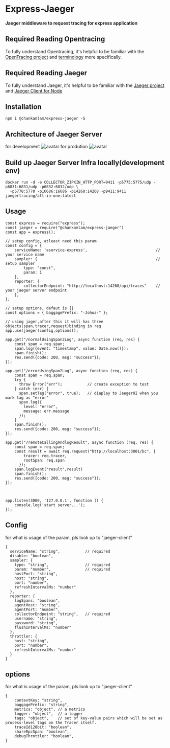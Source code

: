# Express-Jaeger

**Jaeger middleware to request tracing for express application**

## Required Reading Opentracing 
To fully understand Opentracing, it's helpful to be familiar with the [OpenTracing project](http://opentracing.io) and
[terminology](http://opentracing.io/documentation/pages/spec.html) more specifically.
## Required Reading Jaeger 
To fully understand Jaeger, it's helpful to be familiar with the [Jaeger project](https://www.jaegertracing.io) and [Jaeger Client for Node](https://www.npmjs.com/package/jaeger-client)

## Installation

```
npm i @chankamlam/express-jaeger -S
```

## Architecture of Jaeger Server
for development
![avatar](https://www.jaegertracing.io/img/architecture-v1.png)
for prodution
![avatar](https://www.jaegertracing.io/img/architecture-v2.png)

## Build up Jaeger Server Infra locally(development env)
```
docker run -d -e COLLECTOR_ZIPKIN_HTTP_PORT=9411 -p5775:5775/udp -p6831:6831/udp -p6832:6832/udp \
  -p5778:5778 -p16686:16686 -p14268:14268 -p9411:9411 jaegertracing/all-in-one:latest
```


## Usage
```
const express = require("express");
const jaeger = require("@chankamlam/express-jaeger")
const app = express();

// setup config, atleast need this param
const config = {
    serviceName: 'aservice-express',                              // your service name
    sampler: {                                                    // setup sampler
        type: "const",
        param: 1
    },
    reporter: {
        collectorEndpoint: "http://localhost:14268/api/traces"    // your jaeger server endpoint
    },
};

// setup options, defaut is {}
const options = { baggagePrefix: "-Johua-" };

// using jager,after this it will has three objects(span,tracer,request)binding in req
app.use(jaeger(config,options));

app.get("/normalUsingSpan2Log", async function (req, res) {
    const span = req.span;
    span.log({event: "timestamp", value: Date.now()});
    span.finish();
    res.send({code: 200, msg: "success"});
});

app.get("/errorUsingSpan2Log", async function (req, res) {
    const span = req.span;
    try {
      throw Error("err");           // create exception to test
    } catch (err) {
      span.setTag("error", true);   // diaplay to JaegerUI when you mark tag as "error"
      span.log({
        level: "error",
        message: err.message
      });
    }
    span.finish();
    res.send({code: 200, msg: "success"});
});

app.get("/remoteCallingAndlogResult", async function (req, res) {
    const span = req.span;
    const result = await req.request("http://localhost:3001/bc", {
        tracer: req.tracer,
        rootSpan: req.span
      });
    span.logEvent("result",result)
    span.finish();
    res.send({code: 200, msg: "success"});
});



app.listen(3000, '127.0.0.1', function () {
    console.log('start server...');
});

```

## Config
for what is usage of the param, pls look up to "jaeger-client"
```
{
  serviceName: "string",           // required
  disable: "boolean",
  sampler: {
    type: "string",                // required
    param: "number",               // required
    hostPort: "string",
    host: "string",
    port: "number",
    refreshIntervalMs: "number"
  },
  reporter: {
    logSpans: "boolean",
    agentHost: "string",
    agentPort: "number",
    collectorEndpoint: "string",   // required
    username: "string",
    password: "string",
    flushIntervalMs: "number"
  },
  throttler: {
    host: "string",
    port: "number",
    refreshIntervalMs: "number"
  }
}
```

## options
for what is usage of the param, pls look up to "jaeger-client"
```
{
    contextKey: "string",
    baggagePrefix: "string",
    metrics: "object", // a metrics
    logger: "object",  // a logger
    tags: "object",    // set of key-value pairs which will be set as process-level tags on the Tracer itself.
    traceId128bit: "boolean",
    shareRpcSpan: "boolean",
    debugThrottler: "boolean",
}
```